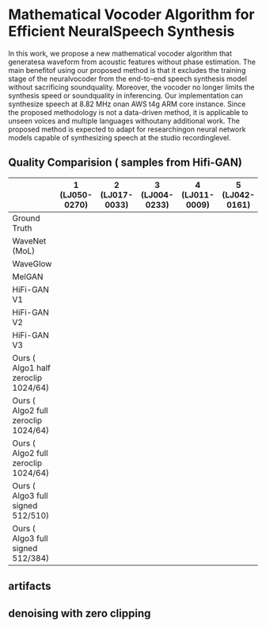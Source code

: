 # Mathematical Vocoder Algorithm for Efficient NeuralSpeech Synthesis

In this work, we propose a new mathematical vocoder algorithm that generatesa waveform from acoustic features without phase estimation.  The main benefitof using our proposed method is that it excludes the training stage of the neuralvocoder from the end-to-end speech synthesis model without sacrificing soundquality.   Moreover,  the vocoder no longer limits the synthesis speed or soundquality in inferencing. Our implementation can synthesize speech at 8.82 MHz onan AWS t4g ARM core instance. Since the proposed methodology is not a data-driven method, it is applicable to unseen voices and multiple languages withoutany additional work. The proposed method is expected to adapt for researchingon neural network models capable of synthesizing speech at the studio recordinglevel.



## Quality Comparision ( samples from Hifi-GAN) 


|                                       |    1 (LJ050-0270)   |   2 (LJ017-0033)    |   3 (LJ004-0233)    |   4 (LJ011-0009)    |   5 (LJ042-0161)    |
|---------------------------------------|---------------------|---------------------|---------------------|---------------------|---------------------|
| Ground Truth                          |                     |                     |                     |                     |                     |
| WaveNet (MoL)                         |                     |                     |                     |                     |                     |
| WaveGlow                              |                     |                     |                     |                     |                     |
| MelGAN                                |                     |                     |                     |                     |                     |
| HiFi-GAN V1                           |                     |                     |                     |                     |                     |
| HiFi-GAN V2                           |                     |                     |                     |                     |                     |
| HiFi-GAN V3                           |                     |                     |                     |                     |                     |
| Ours ( Algo1   half zeroclip 1024/64) |                     |                     |                     |                     |                     |
| Ours ( Algo2   full zeroclip 1024/64) |                     |                     |                     |                     |                     |
| Ours ( Algo2   full zeroclip 1024/64) |                     |                     |                     |                     |                     |
| Ours ( Algo3   full signed 512/510)   |                     |                     |                     |                     |                     |
| Ours ( Algo3   full signed 512/384)   |                     |                     |                     |                     |                     |


## artifacts


## denoising with zero clipping
